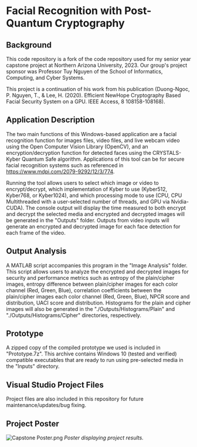 
# Facial Recognition with Post-Quantum Cryptography
## Background
This code repository is a fork of the code repository used for my senior year capstone project at Northern Arizona University, 2023. Our group's project sponsor was Professor Tuy Nguyen of the School of Informatics, Computing, and Cyber Systems. 

This project is a continuation of his work from his publication (Duong-Ngoc, P. Nguyen, T., & Lee, H. (2020). Efficient NewHope Cryptography Based Facial Security System on a GPU. IEEE Access, 8 108158-108168).

## Application Description
The two main functions of this Windows-based application are a facial recognition function for images files, video files, and live webcam video using the Open Computer Vision Library (OpenCV), and an encryption/decryption function for detected faces using the CRYSTALS-Kyber Quantum Safe algorithm. Applications of this tool can be for secure facial recognition systems such as referenced in https://www.mdpi.com/2079-9292/12/3/774.

Running the tool allows users to select which image or video to encrypt/decrypt, which implementation of Kyber to use (Kyber512, Kyber768, or Kyber1024), and which processing mode to use (CPU, CPU Multithreaded with a user-selected number of threads, and GPU via Nvidia-CUDA). The console output will display the time measured to both encrypt and decrypt the selected media and encrypted and decrypted images will be generated in the "Outputs" folder. Outputs from video inputs will generate an encrypted and decrypted image for each face detection for each frame of the video.

## Output Analysis
A MATLAB script accompanies this program in the "Image Analysis" folder. This script allows users to analyze the encrypted and decrypted images for security and performance metrics such as entropy of the plain/cipher images, entropy difference between plain/cipher images for each color channel (Red, Green, Blue), correlation coefficients between the plain/cipher images each color channel (Red, Green, Blue), NPCR score and distribution, UACI score and distribution. Histograms for the plain and cipher images will also be generated in the "./Outputs/Histograms/Plain" and "./Outputs/Histograms/Cipher" directories, respectively.

## Prototype
A zipped copy of the compiled prototype we used is included in "Prototype.7z". This archive contains Windows 10 (tested and verified) compatible executables that are ready to run using pre-selected media in the "Inputs" directory.

## Visual Studio Project Files
Project files are also included in this repository for future maintenance/updates/bug fixing.

## Project Poster
![Capstone Poster.png](https://github.com/crh489/NAU2023Kyber/blob/main/Capstone%20Poster.png?raw=true)
*Poster displaying project results.*
